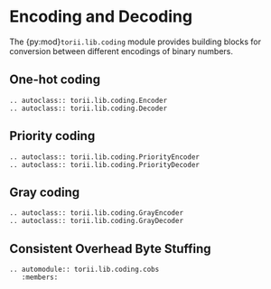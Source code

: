 # Encoding and Decoding

The {py:mod}`torii.lib.coding` module provides building blocks for conversion between different encodings of binary numbers.

## One-hot coding

```{eval-rst}
.. autoclass:: torii.lib.coding.Encoder
.. autoclass:: torii.lib.coding.Decoder
```

## Priority coding

```{eval-rst}
.. autoclass:: torii.lib.coding.PriorityEncoder
.. autoclass:: torii.lib.coding.PriorityDecoder
```

## Gray coding

```{eval-rst}
.. autoclass:: torii.lib.coding.GrayEncoder
.. autoclass:: torii.lib.coding.GrayDecoder
```

## Consistent Overhead Byte Stuffing

```{eval-rst}
.. automodule:: torii.lib.coding.cobs
   :members:
```
